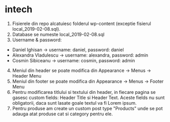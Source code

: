 # intech
1. Fisierele din repo alcatuiesc folderul wp-content (exceptie fisierul local_2019-02-08.sql).
2. Database se numeste local_2019-02-08.sql
3. Username & password:
  - Daniel Ighisan -> username: daniel, password: daniel
  - Alexandra Vladulescu -> username: alexandra, password: admin
  - Cosmin Sibiceanu -> username: cosmin, password: admin
4. Meniul din header se poate modifica din Appearance -> Menus -> Header Menu
5. Meniul din footer se poate modifica din Appearance -> Menus -> Footer Menu
6. Pentru modificarea titlului si textului din header, in fiecare pagina se gasesc custom fields: Header Title si Header Text.
   Aceste fields nu sunt obligatorii, daca sunt lasate goale textul va fi Lorem ipsum.
7. Pentru produse am create un custom post type "Products" unde se pot adauga atat produse cat si category pentru ele.
